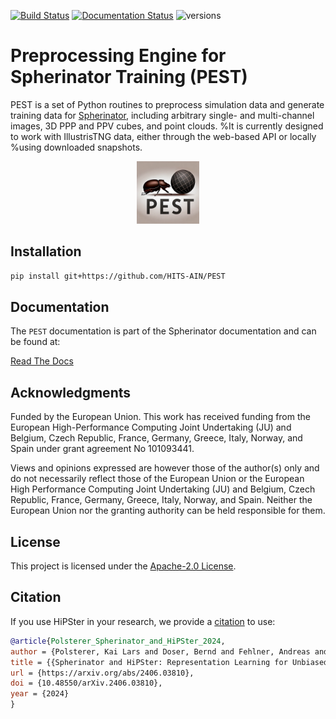 [![Build Status](https://github.com/HITS-AIN/PEST/actions/workflows/python-package.yml/badge.svg?branch=main)](https://github.com/HITS-AIN/PEST/actions/workflows/python-package.yml?branch=main)
[![Documentation Status](https://readthedocs.org/projects/spherinator/badge/?version=latest)](https://spherinator.readthedocs.io/en/latest/?badge=latest)
![versions](https://img.shields.io/badge/python-3.10%20%7C%203.11%20%7C%203.12-blue)


# Preprocessing Engine for Spherinator Training (PEST)

PEST is a set of Python routines to preprocess simulation data and generate training data for
[Spherinator](https://github.com/HITS-AIN/Spherinator), including arbitrary single- and
multi-channel images, 3D PPP and PPV cubes, and point clouds.
%It is currently designed to work with IllustrisTNG data, either through the web-based API or locally
%using downloaded snapshots.

<p align="center">
  <img src="logo.png" width="100" height="100">
</p>


## Installation

```bash
pip install git+https://github.com/HITS-AIN/PEST
```

## Documentation

The `PEST` documentation is part of the Spherinator documentation and can be found at:

[Read The Docs](https://spherinator.readthedocs.io/en/latest/pest.html)


## Acknowledgments

Funded by the European Union. This work has received funding from the European High-Performance Computing Joint Undertaking (JU) and Belgium, Czech Republic, France, Germany, Greece, Italy, Norway, and Spain under grant agreement No 101093441.

Views and opinions expressed are however those of the author(s) only and do not necessarily reflect those of the European Union or the European High Performance Computing Joint Undertaking (JU) and Belgium, Czech Republic, France, Germany, Greece, Italy, Norway, and Spain. Neither the European Union nor the granting authority can be held responsible for them.


## License

This project is licensed under the [Apache-2.0 License](http://www.apache.org/licenses/LICENSE-2.0).


## Citation

If you use HiPSter in your research, we provide a [citation](./CITATION.cff) to use:

```bibtex
@article{Polsterer_Spherinator_and_HiPSter_2024,
author = {Polsterer, Kai Lars and Doser, Bernd and Fehlner, Andreas and Trujillo-Gomez, Sebastian},
title = {{Spherinator and HiPSter: Representation Learning for Unbiased Knowledge Discovery from Simulations}},
url = {https://arxiv.org/abs/2406.03810},
doi = {10.48550/arXiv.2406.03810},
year = {2024}
}
```
